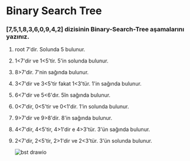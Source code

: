 # Binary Search Tree
### [7,5,1,8,3,6,0,9,4,2] dizisinin Binary-Search-Tree aşamalarını yazınız.
  1. root 7'dir. Solunda 5 bulunur.

  2. 1<7'dir ve 1<5'tir. 5'in solunda bulunur.
  
  3. 8>7'dir. 7'nin sağında bulunur.

  4. 3<7'dir ve 3<5'tir fakat 1<3'tür. 1'in sağında bulunur.

  5. 6<7'dir ve 5<6'dır. 5în sağında bulunur.

  6. 0<7'dir, 0<5'tir ve 0<1'dir. 1'in solunda bulunur.

  7. 9>7'dir ve 9>8'dir. 8'in sağında bulunur.         

  8. 4<7'dir, 4<5'tir, 4>1'dir e 4>3'tür. 3'ün sağında bulunur.         

  9. 2<7'dir, 2<5'tir, 2>1'dir ve 2<3'tür. 3'ün solunda bulunur.

      ![bst drawio](https://github.com/zeyneppcelik/Patika-Veri-yapilari-ve-Algoritmalar/assets/146123502/c6ef473f-e362-40f2-b2f5-e5e6e64672df)

          
